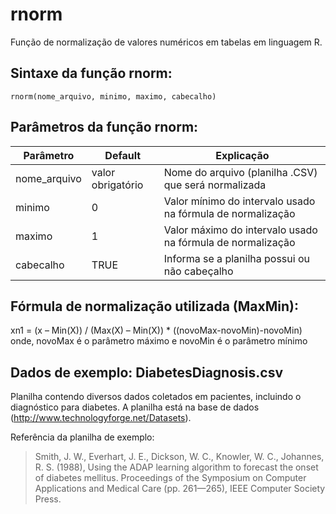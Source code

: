 # rnorm
Função de normalização de valores numéricos em tabelas em linguagem R.

## Sintaxe da função rnorm:
```
rnorm(nome_arquivo, minimo, maximo, cabecalho)
```

## Parâmetros da função rnorm:
Parâmetro      | Default           | Explicação
-------------- | ----------------- | ------
nome_arquivo   | valor obrigatório | Nome do arquivo (planilha .CSV) que será normalizada
minimo         | 0                 | Valor mínimo do intervalo usado na fórmula de normalização
maximo         | 1                 | Valor máximo do intervalo usado na fórmula de normalização
cabecalho      | TRUE              | Informa se a planilha possui ou não cabeçalho

## Fórmula de normalização utilizada (MaxMin):
xn1 = (x – Min(X)) / (Max(X) – Min(X)) * ((novoMax-novoMin)-novoMin) </br>
onde, novoMax é o parâmetro máximo e novoMin é o parâmetro mínimo

## Dados de exemplo: DiabetesDiagnosis.csv
Planilha contendo diversos dados coletados em pacientes, incluindo o diagnóstico para diabetes. A planilha está na base de dados (<http://www.technologyforge.net/Datasets>).

Referência da planilha de exemplo:
>Smith, J. W., Everhart, J. E., Dickson, W. C., Knowler, W. C., Johannes, R. S. (1988), Using the ADAP learning algorithm to forecast the onset of diabetes mellitus. Proceedings of the Symposium on Computer Applications and Medical Care (pp. 261—265), IEEE Computer Society Press.
